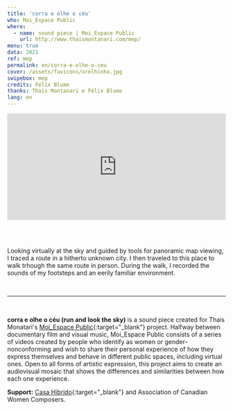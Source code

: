 ```yaml
---
title: 'corra e olhe o céu'
who: Moi_Espace Public
where: 
  - name: sound piece | Moi_Espace Public
    url: http://www.thaismontanari.com/mep/
menu: true
data: 2021
ref: mep
permalink: en/corra-e-olhe-o-ceu
cover: /assets/favicons/orelhinha.jpg
swipebox: mep
credits: Félix Blume
thanks: Thais Montanari e Félix Blume 
lang: en
---
```



<div style="padding:48.75% 0 0 0;position:relative;"><iframe src="https://player.vimeo.com/video/556891920?badge=0&autopause=0&player_id=0&app_id=58479/embed" allow="autoplay; fullscreen; picture-in-picture" allowfullscreen frameborder="0" style="position:absolute;top:0;left:0;width:100%;height:100%;"></iframe></div>

<br><br>

Looking virtually at the sky and guided by tools for panoramic map viewing, I traced a route in a hitherto unknown city. I then traveled to this place to walk trhough the same route in person. During the walk, I recorded the sounds of my footsteps and an eerily familiar environment. 

<br>

---

<br>

**corra e olhe o céu (run and look the sky)** is a sound piece created for Thais Monatari's [Moi_Espace Public](http://www.thaismontanari.com/mep/){:target="_blank"} project. Halfway between documentary film and visual music, Moi_Espace Public consists of a series of videos created by people who identify as women or gender-nonconforming and wish to share their personal experience of how they express themselves and behave in different public spaces, including virtual ones. Open to all forms of artistic expression, this project aims to create an audiovisual mosaic that shows the differences and similarities between how each one experience.


**Support:**
[Casa Hibrido](https://www.instagram.com/casahibrido/){:target="_blank"} and Association of Canadian Women Composers.

